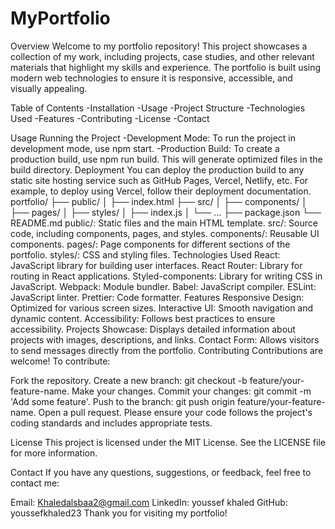 # MyPortfolio
Overview
Welcome to my portfolio repository! This project showcases a collection of my work, including projects, case studies, and other relevant materials that highlight my skills and experience. The portfolio is built using modern web technologies to ensure it is responsive, accessible, and visually appealing.

Table of Contents
-Installation
-Usage
-Project Structure
-Technologies Used
-Features
-Contributing
-License
-Contact

Usage
Running the Project
-Development Mode: To run the project in development mode, use npm start.
-Production Build: To create a production build, use npm run build. This will generate optimized files in the build directory.
Deployment
You can deploy the production build to any static site hosting service such as GitHub Pages, Vercel, Netlify, etc. For example, to deploy using Vercel, follow their deployment documentation.
portfolio/
├── public/
│   ├── index.html
├── src/
│   ├── components/
│   ├── pages/
│   ├── styles/
│   ├── index.js
│   └── ...
├── package.json
└── README.md
public/: Static files and the main HTML template.
src/: Source code, including components, pages, and styles.
components/: Reusable UI components.
pages/: Page components for different sections of the portfolio.
styles/: CSS and styling files.
Technologies Used
React: JavaScript library for building user interfaces.
React Router: Library for routing in React applications.
Styled-components: Library for writing CSS in JavaScript.
Webpack: Module bundler.
Babel: JavaScript compiler.
ESLint: JavaScript linter.
Prettier: Code formatter.
Features
Responsive Design: Optimized for various screen sizes.
Interactive UI: Smooth navigation and dynamic content.
Accessibility: Follows best practices to ensure accessibility.
Projects Showcase: Displays detailed information about projects with images, descriptions, and links.
Contact Form: Allows visitors to send messages directly from the portfolio.
Contributing
Contributions are welcome! To contribute:

Fork the repository.
Create a new branch: git checkout -b feature/your-feature-name.
Make your changes.
Commit your changes: git commit -m 'Add some feature'.
Push to the branch: git push origin feature/your-feature-name.
Open a pull request.
Please ensure your code follows the project's coding standards and includes appropriate tests.

License
This project is licensed under the MIT License. See the LICENSE file for more information.

Contact
If you have any questions, suggestions, or feedback, feel free to contact me:

Email: Khaledalsbaa2@gmail.com
LinkedIn: youssef khaled
GitHub: youssefkhaled23
Thank you for visiting my portfolio!

